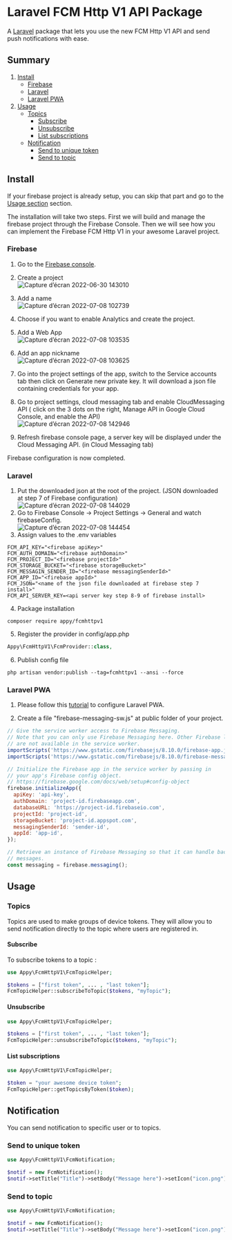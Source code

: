 # Laravel FCM Http V1 API Package

 A [Laravel](https://laravel.com/) package that lets you use the new FCM Http V1 API and send push notifications with ease.
 
 ## Summary
 1. [Install](https://github.com/agence-appy/fcmhttpv1/edit/master/README.md#install)
    - [Firebase](https://github.com/agence-appy/fcmhttpv1/edit/master/README.md#firebase)
    - [Laravel](https://github.com/agence-appy/fcmhttpv1/edit/master/README.md#laravel)
    - [Laravel PWA](https://github.com/agence-appy/fcmhttpv1/edit/master/README.md#laravel-pwa)
 2. [Usage](https://github.com/agence-appy/fcmhttpv1/edit/master/README.md#usage)
    - [Topics](https://github.com/agence-appy/fcmhttpv1/edit/master/README.md#firebase)
      - [Subscribe](https://github.com/agence-appy/fcmhttpv1/edit/master/README.md#subscribe)
      - [Unsubscribe](https://github.com/agence-appy/fcmhttpv1/edit/master/README.md#unsubscribe)
      - [List subscriptions](https://github.com/agence-appy/fcmhttpv1/edit/master/README.md#list-subscriptions)
    - [Notification](https://github.com/agence-appy/fcmhttpv1/edit/master/README.md#notification)
      - [Send to unique token](https://github.com/agence-appy/fcmhttpv1/edit/master/README.md#send-to-unique-token)
      - [Send to topic](https://github.com/agence-appy/fcmhttpv1/edit/master/README.md#send-to-topic)
 
 ## Install
If your firebase project is already setup, you can skip that part and go to the [Usage section](https://github.com/agence-appy/fcmhttpv1/edit/master/README.md#usage) section.  

The installation will take two steps. First we will build and manage the firebase project through the Firebase Console. Then we will see how you can implement the Firebase FCM Http V1 in your awesome Laravel project.


### Firebase

1. Go to the [Firebase console](https://console.firebase.google.com/u/0/).

2. Create a project  
![Capture d’écran 2022-06-30 143010](https://user-images.githubusercontent.com/92929363/177950500-c2ab7f98-1593-461e-82c5-7d2065474e74.png)
3. Add a name    
![Capture d’écran 2022-07-08 102739](https://user-images.githubusercontent.com/92929363/177950903-4b0ade29-2ce4-423f-980c-299444549030.png)
4. Choose if you want to enable Analytics and create the project.
5. Add a Web App  
![Capture d’écran 2022-07-08 103535](https://user-images.githubusercontent.com/92929363/177952387-b80d53e3-53f4-45b4-9050-e849b58e4e24.png)
6. Add an app nickname   
![Capture d’écran 2022-07-08 103625](https://user-images.githubusercontent.com/92929363/177952640-df8a5b86-7ce6-483e-9baf-a97751343378.png)
7. Go into the project settings of the app, switch to the Service accounts tab then click on Generate new private key. It will download a json file containing credentials for your app.
8. Go to project settings, cloud messaging tab and enable CloudMessaging API ( click on the 3 dots on the right, Manage API in Google Cloud Console, and enable the API)  
![Capture d’écran 2022-07-08 142946](https://user-images.githubusercontent.com/92929363/177992435-e29223f7-6189-4052-baa1-c0455b2cc092.png)
9. Refresh firebase console page, a server key will be displayed under the Cloud Messaging API. (in Cloud Messaging tab)

Firebase configuration is now completed.


### Laravel

1. Put the downloaded json at the root of the project. (JSON downloaded at step 7 of Firebase configuration)  
![Capture d’écran 2022-07-08 144029](https://user-images.githubusercontent.com/92929363/177993938-910ddac2-0472-45f3-9c30-3568e0e0244b.png)
2. Go to Firebase Console -> Project Settings -> General and watch firebaseConfig.  
![Capture d’écran 2022-07-08 144454](https://user-images.githubusercontent.com/92929363/177994579-978d7fbc-5d23-4302-a66e-9d86edb8eb76.png)
3. Assign values to the .env variables

```env
FCM_API_KEY="<firebase apiKey>"
FCM_AUTH_DOMAIN="<firebase authDomain>"
FCM_PROJECT_ID="<firebase projectId>"
FCM_STORAGE_BUCKET="<firebase storageBucket>"
FCM_MESSAGIN_SENDER_ID="<firebase messagingSenderId>"
FCM_APP_ID="<firebase appId>"
FCM_JSON="<name of the json file downloaded at firebase step 7 install>"
FCM_API_SERVER_KEY=<api server key step 8-9 of firebase install>
```
4. Package installation
```
composer require appy/fcmhttpv1
```

5. Register the provider in config/app.php

```php
Appy\FcmHttpV1\FcmProvider::class,
```

6. Publish config file
```
php artisan vendor:publish --tag=fcmhttpv1 --ansi --force
```

### Laravel PWA
1. Please follow this [tutorial](https://github.com/silviolleite/laravel-pwa) to configure Laravel PWA.

2. Create a file "firebase-messaging-sw.js" at public folder of your project.

```js
// Give the service worker access to Firebase Messaging.
// Note that you can only use Firebase Messaging here. Other Firebase libraries
// are not available in the service worker.
importScripts('https://www.gstatic.com/firebasejs/8.10.0/firebase-app.js');
importScripts('https://www.gstatic.com/firebasejs/8.10.0/firebase-messaging.js');

// Initialize the Firebase app in the service worker by passing in
// your app's Firebase config object.
// https://firebase.google.com/docs/web/setup#config-object
firebase.initializeApp({
  apiKey: 'api-key',
  authDomain: 'project-id.firebaseapp.com',
  databaseURL: 'https://project-id.firebaseio.com',
  projectId: 'project-id',
  storageBucket: 'project-id.appspot.com',
  messagingSenderId: 'sender-id',
  appId: 'app-id',
});

// Retrieve an instance of Firebase Messaging so that it can handle background
// messages.
const messaging = firebase.messaging();
```
## Usage

### Topics

Topics are used to make groups of device tokens. They will allow you to send notification directly to the topic where users are registered in.

#### Subscribe

To subscribe tokens to a topic :

```php
use Appy\FcmHttpV1\FcmTopicHelper;

$tokens = ["first token", ... , "last token"];
FcmTopicHelper::subscribeToTopic($tokens, "myTopic");
```
#### Unsubscribe

```php
use Appy\FcmHttpV1\FcmTopicHelper;

$tokens = ["first token", ... , "last token"];
FcmTopicHelper::unsubscribeToTopic($tokens, "myTopic");
```

#### List subscriptions

```php
use Appy\FcmHttpV1\FcmTopicHelper;

$token = "your awesome device token";
FcmTopicHelper::getTopicsByToken($token);

```

## Notification

You can send notification to specific user or to topics.

### Send to unique token
```php
use Appy\FcmHttpV1\FcmNotification;

$notif = new FcmNotification();
$notif->setTitle("Title")->setBody("Message here")->setIcon("icon.png")->setToken("put device token here")->setClickAction("/news")->send();

```

### Send to topic
```php
use Appy\FcmHttpV1\FcmNotification;

$notif = new FcmNotification();
$notif->setTitle("Title")->setBody("Message here")->setIcon("icon.png")->setTopic("general_topic")->setClickAction("/news")->send();

```

